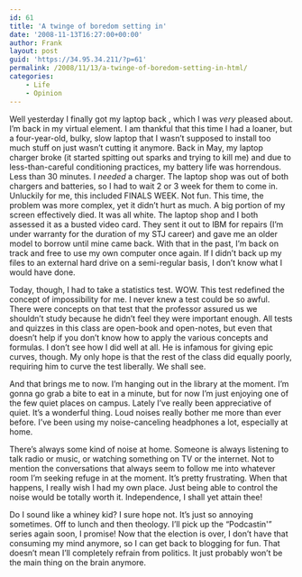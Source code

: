 ```yaml
---
id: 61
title: 'A twinge of boredom setting in'
date: '2008-11-13T16:27:00+00:00'
author: Frank
layout: post
guid: 'https://34.95.34.211/?p=61'
permalink: /2008/11/13/a-twinge-of-boredom-setting-in-html/
categories:
    - Life
    - Opinion
---
```


Well yesterday I finally got my laptop back , which I was *very* pleased about. I’m back in my virtual element. I am thankful that this time I had a loaner, but a four-year-old, bulky, slow laptop that I wasn’t supposed to install too much stuff on just wasn’t cutting it anymore. Back in May, my laptop charger broke (it started spitting out sparks and trying to kill me) and due to less-than-careful conditioning practices, my battery life was horrendous. Less than 30 minutes. I *needed* a charger. The laptop shop was out of both chargers and batteries, so I had to wait 2 or 3 week for them to come in. Unluckily for me, this included FINALS WEEK. Not fun. This time, the problem was more complex, yet it didn’t hurt as much. A big portion of my screen effectively died. It was all white. The laptop shop and I both assessed it as a busted video card. They sent it out to IBM for repairs (I’m under warranty for the duration of my STJ career) and gave me an older model to borrow until mine came back. With that in the past, I’m back on track and free to use my own computer once again. If I didn’t back up my files to an external hard drive on a semi-regular basis, I don’t know what I would have done. 

Today, though, I had to take a statistics test. WOW. This test redefined the concept of impossibility for me. I never knew a test could be so awful. There were concepts on that test that the professor assured us we shouldn’t study because he didn’t feel they were important enough. All tests and quizzes in this class are open-book and open-notes, but even that doesn’t help if you don’t know how to apply the various concepts and formulas. I don’t see how I did well at all. He is infamous for giving epic curves, though. My only hope is that the rest of the class did equally poorly, requiring him to curve the test liberally. We shall see.

And that brings me to now. I’m hanging out in the library at the moment. I’m gonna go grab a bite to eat in a minute, but for now I’m just enjoying one of the few quiet places on campus. Lately I’ve really been appreciative of quiet. It’s a wonderful thing. Loud noises really bother me more than ever before. I’ve been using my noise-canceling headphones a lot, especially at home. 

There’s always some kind of noise at home. Someone is always listening to talk radio or music, or watching something on TV or the internet. Not to mention the conversations that always seem to follow me into whatever room I’m seeking refuge in at the moment. It’s pretty frustrating. When that happens, I really wish I had my own place. Just being able to control the noise would be totally worth it. Independence, I shall yet attain thee!

Do I sound like a whiney kid? I sure hope not. It’s just so annoying sometimes. Off to lunch and then theology. I’ll pick up the “Podcastin'” series again soon, I promise! Now that the election is over, I don’t have that consuming my mind anymore, so I can get back to blogging for fun. That doesn’t mean I’ll completely refrain from politics. It just probably won’t be the main thing on the brain anymore.